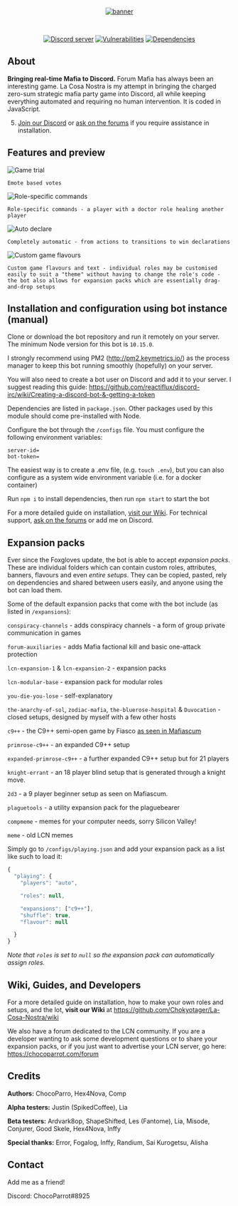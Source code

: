 <div align="center">
  <br />
  <p>
    <a href="https://github.com/Chokyotager/La-Cosa-Nostra"><img src="/display/generic-banner-2.png" alt="banner" /></a>
  </p>
  <br />
  <p>
    <a href="https://discord.gg/9ecwAR9"><img src="https://discordapp.com/api/guilds/472948229839912960/embed.png" alt="Discord server" /></a>
    <a href="https://snyk.io/test/github/Chokyotager/La-Cosa-Nostra"><img src="https://snyk.io/test/github/Chokyotager/La-Cosa-Nostra/badge.svg?targetFile=package.json" alt="Vulnerabilities" /></a>
    <a href="https://david-dm.org/Chokyotager/La-Cosa-Nostra"><img src="https://david-dm.org/Chokyotager/La-Cosa-Nostra/status.svg" alt="Dependencies" /></a>
  </p>
</div>

## About

**Bringing real-time Mafia to Discord.** Forum Mafia has always been an interesting game. La Cosa Nostra is my attempt in bringing the charged zero-sum strategic mafia party game into Discord, all while keeping everything automated and requiring no human intervention. It is coded in JavaScript.

5. [Join our Discord](https://discord.gg/9ecwAR9) or [ask on the forums](https://chocoparrot.com/forum/) if you require assistance in installation.

## Features and preview

![Game trial](/display/game-trial.png)

`Emote based votes`

![Role-specific commands](/display/doctor-heal.png)

`Role-specific commands - a player with a doctor role healing another player`

![Auto declare](/display/win-declaration.png)

`Completely automatic - from actions to transitions to win declarations`

![Custom game flavours](/display/custom-setups.png)

`Custom game flavours and text - individual roles may be customised easily to suit a "theme" without having to change the role's code - the bot also allows for expansion packs which are essentially drag-and-drop setups`

## Installation and configuration using bot instance (manual)

Clone or download the bot repository and run it remotely on your server. The minimum Node version for this bot is `10.15.0`.

I strongly recommend using PM2 (http://pm2.keymetrics.io/) as the process manager to keep this bot running smoothly (hopefully) on your server.

You will also need to create a bot user on Discord and add it to your server. I suggest reading this guide: https://github.com/reactiflux/discord-irc/wiki/Creating-a-discord-bot-&-getting-a-token

Dependencies are listed in `package.json`. Other packages used by this module should come pre-installed with Node.

Configure the bot through the `/configs` file.
You must configure the following environment variables:

```
server-id=
bot-token=
```

The easiest way is to create a .env file, (e.g. `touch .env`), but you can also configure as a system wide environment variable (i.e. for a docker container)

Run `npm i` to install dependencies, then run `npm start` to start the bot

For a more detailed guide on installation, [visit our Wiki](https://github.com/Chokyotager/La-Cosa-Nostra/wiki). For technical support, [ask on the forums](https://chocoparrot.com/forum) or add me on Discord.

## Expansion packs

Ever since the Foxgloves update, the bot is able to accept _expansion packs_. These are individual folders which can contain custom roles, attributes, banners, flavours and even _entire setups_. They can be copied, pasted, rely on dependencies and shared between users easily, and anyone using the bot can load them.

Some of the default expansion packs that come with the bot include (as listed in `/expansions`):

`conspiracy-channels` - adds conspiracy channels - a form of group private communication in games

`forum-auxiliaries` - adds Mafia factional kill and basic one-attack protection

`lcn-expansion-1` & `lcn-expansion-2` - expansion packs

`lcn-modular-base` - expansion pack for modular roles

`you-die-you-lose` - self-explanatory

`the-anarchy-of-sol`, `zodiac-mafia`, `the-bluerose-hospital` & `Duvocation` - closed setups, designed by myself with a few other hosts

`c9++` - the C9++ semi-open game by Fiasco [as seen in Mafiascum](https://wiki.mafiascum.net/index.php?title=C9%2B%2B)

`primrose-c9++` - an expanded C9++ setup

`expanded-primrose-c9++` - a further expanded C9++ setup but for 21 players

`knight-errant` - an 18 player blind setup that is generated through a knight move.

`2d3` - a 9 player beginner setup as seen on Mafiascum.

`plaguetools` - a utility expansion pack for the plaguebearer

`compmeme` - memes for your computer needs, sorry Silicon Valley!

`meme` - old LCN memes

Simply go to `/configs/playing.json` and add your expansion pack as a list like such to load it:

```js
{
  "playing": {
    "players": "auto",

    "roles": null,

    "expansions": ["c9++"],
    "shuffle": true,
    "flavour": null

  }
}
```

_Note that `roles` is set to `null` so the expansion pack can automatically assign roles._

## Wiki, Guides, and Developers

For a more detailed guide on installation, how to make your own roles and setups, and the lot, **visit our Wiki** at https://github.com/Chokyotager/La-Cosa-Nostra/wiki

We also have a forum dedicated to the LCN community. If you are a developer wanting to ask some development questions or to share your expansion packs, or if you just want to advertise your LCN server, go here: https://chocoparrot.com/forum

## Credits

**Authors:** ChocoParro, Hex4Nova, Comp

**Alpha testers:** Justin (SpikedCoffee), Lia

**Beta testers:** Ardvark8op, ShapeShifted, Les (Fantome), Lia, Misode, Conjurer, Good Skele, Hex4Nova, Inffy

**Special thanks:** Error, Fogalog, Inffy, Randium, Sai Kurogetsu, Alisha

## Contact

Add me as a friend!

Discord: ChocoParrot#8925
